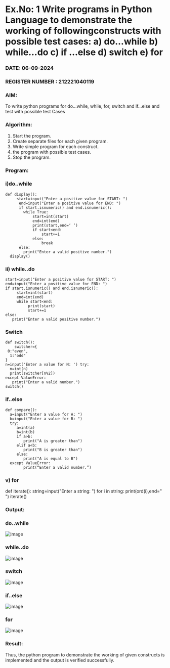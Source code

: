 # Ex.No: 1 Write programs in Python Language to demonstrate the working of followingconstructs with possible test cases: a) do…while b) while…do c) if …else d) switch e) for 

### DATE: 06-09-2024                                                                          
### REGISTER NUMBER : 212221040119

### AIM:  
To write python programs for do…while, while, for, switch and if…else and test with possible test 
Cases 

### Algorithm:
1. Start the program.
2. Create separate files for each given program.
3. Write simple program for each construct.
4.  the program with possible test cases.
5. Stop the program.
### Program:
### i)do..while
```
def display():
     start=input("Enter a positive value for START: ")
      end=input("Enter a positive value for END: ")
      if start.isnumeric() and end.isnumeric():
        while True:
            start=int(start)
            end=int(end)
            print(start,end=‘ ‘)
            if start<end:
                start+=1
            else:
                break
      else:
        print("Enter a valid positive number.") 
  display()
```
### ii) while..do
```
start=input("Enter a positive value for START: ") 
end=input("Enter a positive value for END: ")
if start.isnumeric() and end.isnumeric():
     start=int(start)
     end=int(end)
     while start<end:
          print(start)
          start+=1
else:
   print("Enter a valid positive number.")
```
### Switch
```
def switch():
    switcher={
 0:"even",
  1:"odd"
}
n=input('Enter a value for N: ') try:
  n=int(n)
  print(switcher[n%2])
except ValueError:
   print("Enter a valid number.")
switch()
```
###  if..else
```
def compare():
  a=input("Enter a value for A: ")
  b=input("Enter a value for B: ")
  try:
     a=int(a)
     b=int(b)
     if a>b:
        print("A is greater than")
     elif a<b:
        print("B is greater than")
     else:
        print("A is equal to B")
  except ValueError:
        print(“Enter a valid number.”)
```
### v) for
def iterate():
    string=input("Enter a string: ") for
    i in string:
       print(ord(i),end=" ")
iterate() 
### Output:
### do..while
 ![image](https://github.com/user-attachments/assets/c2229a2c-12ab-4814-8be4-1d63f1dcafbb)
### while..do
 ![image](https://github.com/user-attachments/assets/565fdd1f-1246-4081-9273-f6425145de1b)
### switch
 ![image](https://github.com/user-attachments/assets/5c183abb-3039-4652-b1b6-57b4fa8fffa9)
### if..else
 ![image](https://github.com/user-attachments/assets/fc5e32c5-5a39-45cc-acbb-895372422a59)
### for
 ![image](https://github.com/user-attachments/assets/7bb0f593-68ae-4641-abcb-6d5284a513c1)
 
### Result:
Thus, the python program to demonstrate the working of given constructs is implemented and the output is verified successfully.


